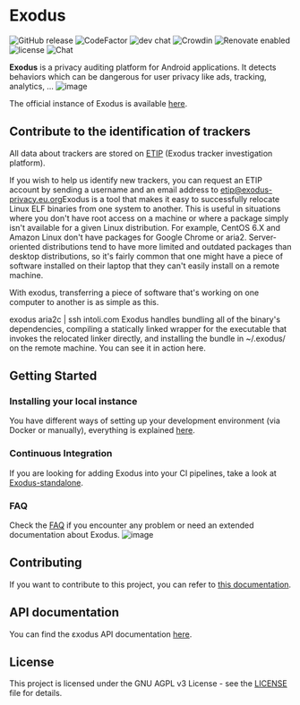 # Exodus
![GitHub release](https://img.shields.io/github/release/ppy/osu.svg)
![CodeFactor](https://www.codefactor.io/repository/github/ppy/osu/badge)
![dev chat](https://discordapp.com/api/guilds/188630481301012481/widget.png?style=shield)
![Crowdin](https://d322cqt584bo4o.cloudfront.net/osu-web/localized.svg)
![Renovate enabled](https://img.shields.io/badge/renovate-enabled-brightgreen.svg)
![license](https://img.shields.io/github/license/mashape/apistatus.svg)
![Chat](https://badges.gitter.im/awesome-twitter-bots/Lobby.svg)


**Exodus** is a privacy auditing platform for Android applications. It detects behaviors which can be dangerous for user privacy like ads, tracking, analytics, …
![image](https://user-images.githubusercontent.com/106811566/171850847-9127782b-3faa-40e0-b7fd-43bee5469e26.png)


The official instance of Exodus is available [here](https://reports.exodus-privacy.eu.org/).

## Contribute to the identification of trackers

All data about trackers are stored on [ETIP](https://etip.exodus-privacy.eu.org) (Exodus tracker investigation platform).

If you wish to help us identify new trackers, you can request an ETIP account by sending a username and an email address to [etip@exodus-privacy.eu.org](mailto:etip@exodus-privacy.eu.org)Exodus is a tool that makes it easy to successfully relocate Linux ELF binaries from one system to another. This is useful in situations where you don't have root access on a machine or where a package simply isn't available for a given Linux distribution. For example, CentOS 6.X and Amazon Linux don't have packages for Google Chrome or aria2. Server-oriented distributions tend to have more limited and outdated packages than desktop distributions, so it's fairly common that one might have a piece of software installed on their laptop that they can't easily install on a remote machine.

With exodus, transferring a piece of software that's working on one computer to another is as simple as this.

exodus aria2c | ssh intoli.com
Exodus handles bundling all of the binary's dependencies, compiling a statically linked wrapper for the executable that invokes the relocated linker directly, and installing the bundle in ~/.exodus/ on the remote machine. You can see it in action here.

## Getting Started

### Installing your local instance

You have different ways of setting up your development environment (via Docker or manually), everything is explained [here](doc/install.md).

### Continuous Integration

If you are looking for adding Exodus into your CI pipelines, take a look at [Exodus-standalone](https://github.com/Exodus-Privacy/exodus-standalone).

### FAQ

Check the [FAQ](doc/faq.md) if you encounter any problem or need an extended documentation about Exodus.
![image](https://user-images.githubusercontent.com/106811566/171850782-b4a80bbb-a31b-49fd-ad8f-337008f3401f.png)

## Contributing

If you want to contribute to this project, you can refer to [this documentation](CONTRIBUTING.md).

## API documentation

You can find the εxodus API documentation [here](doc/api.md).

## License

This project is licensed under the GNU AGPL v3 License - see the [LICENSE](LICENSE) file for details.
